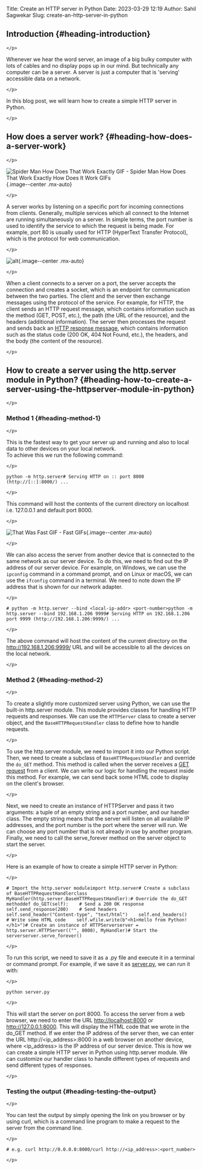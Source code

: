 Title: Create an HTTP server in Python
Date: 2023-03-29 12:19
Author: Sahil Sagwekar
Slug: create-an-http-server-in-python

Introduction {#heading-introduction}
------------

```{=html}
</p>
```
Whenever we hear the word server, an image of a big bulky computer with lots of cables and no display pops up in our mind. But technically any computer can be a server. A server is just a computer that is 'serving' accessible data on a network.

```{=html}
</p>
```
In this blog post, we will learn how to create a simple HTTP server in Python.

```{=html}
</p>
```
How does a server work? {#heading-how-does-a-server-work}
-----------------------

```{=html}
</p>
```
![Spider Man How Does That Work Exactly GIF - Spider Man How Does That Work Exactly How Does It Work GIFs](https://media.tenor.com/W7C6o9zgj_QAAAAC/spider-man-how-does-that-work-exactly.gif){.image--center .mx-auto}

```{=html}
</p>
```
A server works by listening on a specific port for incoming connections from clients. Generally, multiple services which all connect to the Internet are running simultaneously on a server. In simple terms, the port number is used to identify the service to which the request is being made. For example, port 80 is usually used for HTTP (HyperText Transfer Protocol), which is the protocol for web communication.

```{=html}
</p>
```
![alt](https://cdn.hashnode.com/res/hashnode/image/upload/v1680070124220/7fc9b86b-45ff-4499-9e0b-f527452e5138.png){.image--center .mx-auto}

```{=html}
</p>
```
When a client connects to a server on a port, the server accepts the connection and creates a socket, which is an endpoint for communication between the two parties. The client and the server then exchange messages using the protocol of the service. For example, for HTTP, the client sends an HTTP request message, which contains information such as the method (GET, POST, etc.), the path (the URL of the resource), and the headers (additional information). The server then processes the request and sends back an [HTTP response message](https://developer.mozilla.org/en-US/docs/Web/HTTP/Status), which contains information such as the status code (200 OK, 404 Not Found, etc.), the headers, and the body (the content of the resource).

```{=html}
</p>
```
How to create a server using the http.server module in Python? {#heading-how-to-create-a-server-using-the-httpserver-module-in-python}
--------------------------------------------------------------

```{=html}
</p>
```
### Method 1 {#heading-method-1}

```{=html}
</p>
```
This is the fastest way to get your server up and running and also to local data to other devices on your local network.  
To achieve this we run the following command:

```{=html}
</p>
```
    python -m http.server# Serving HTTP on :: port 8000 (http://[::]:8000/) ...

```{=html}
</p>
```
This command will host the contents of the current directory on localhost i.e. 127.0.0.1 and default port 8000.

```{=html}
</p>
```
![That Was Fast GIF - Fast GIFs](https://media.tenor.com/stcVUHuVy5IAAAAS/fast.gif){.image--center .mx-auto}

```{=html}
</p>
```
We can also access the server from another device that is connected to the same network as our server device. To do this, we need to find out the IP address of our server device. For example, on Windows, we can use the `ipconfig` command in a command prompt, and on Linux or macOS, we can use the `ifconfig` command in a terminal. We need to note down the IP address that is shown for our network adapter.

```{=html}
</p>
```
    # python -m http.server --bind <local-ip-addr> <port-number>python -m http.server --bind 192.168.1.206 9999# Serving HTTP on 192.168.1.206 port 9999 (http://192.168.1.206:9999/) ...

```{=html}
</p>
```
The above command will host the content of the current directory on the <http://192.168.1.206:9999/> URL and will be accessible to all the devices on the local network.

```{=html}
</p>
```
### Method 2 {#heading-method-2}

```{=html}
</p>
```
To create a slightly more customized server using Python, we can use the built-in http.server module. This module provides classes for handling HTTP requests and responses. We can use the `HTTPServer` class to create a server object, and the `BaseHTTPRequestHandler` class to define how to handle requests.

```{=html}
</p>
```
To use the http.server module, we need to import it into our Python script. Then, we need to create a subclass of `BaseHTTPRequestHandler` and override the `do_GET` method. This method is called when the server receives a [GET request](http://www.devdoc.net/web/developer.mozilla.org/en-US/docs/Web/HTTP/Methods/GET.html#:~:text=The%20HTTP%20GET%20method%20requests%20a%20representation%20of,GET%20should%20only%20retrieve%20data.%20Syntax%20GET%20%2Findex.html) from a client. We can write our logic for handling the request inside this method. For example, we can send back some HTML code to display on the client's browser.

```{=html}
</p>
```
Next, we need to create an instance of HTTPServer and pass it two arguments: a tuple of an empty string and a port number, and our handler class. The empty string means that the server will listen on all available IP addresses, and the port number is the port where the server will run. We can choose any port number that is not already in use by another program. Finally, we need to call the serve\_forever method on the server object to start the server.

```{=html}
</p>
```
Here is an example of how to create a simple HTTP server in Python:

```{=html}
</p>
```
    # Import the http.server moduleimport http.server# Create a subclass of BaseHTTPRequestHandlerclass MyHandler(http.server.BaseHTTPRequestHandler):# Override the do_GET methoddef do_GET(self):    # Send a 200 OK response    self.send_response(200)    # Send headers    self.send_header("Content-type", "text/html")    self.end_headers()    # Write some HTML code    self.wfile.write(b"<h1>Hello from Python!</h1>")# Create an instance of HTTPServerserver = http.server.HTTPServer(("", 8000), MyHandler)# Start the serverserver.serve_forever()

```{=html}
</p>
```
To run this script, we need to save it as a .py file and execute it in a terminal or command prompt. For example, if we save it as [server.py](http://server.py), we can run it with:

```{=html}
</p>
```
    python server.py

```{=html}
</p>
```
This will start the server on port 8000. To access the server from a web browser, we need to enter the URL <http://localhost:8000> or <http://127.0.0.1:8000>. This will display the HTML code that we wrote in the do\_GET method. If we enter the IP address of the server then, we can enter the URL http://\<ip\_address\>:8000 in a web browser on another device, where \<ip\_address\> is the IP address of our server device. This is how we can create a simple HTTP server in Python using http.server module. We can customize our handler class to handle different types of requests and send different types of responses.

```{=html}
</p>
```
### Testing the output {#heading-testing-the-output}

```{=html}
</p>
```
You can test the output by simply opening the link on you browser or by using curl, which is a command line program to make a request to the server from the command line.

```{=html}
</p>
```
    # e.g. curl http://0.0.0.0:8000/curl http://<ip_address>:<port_number>

```{=html}
</p>
```
